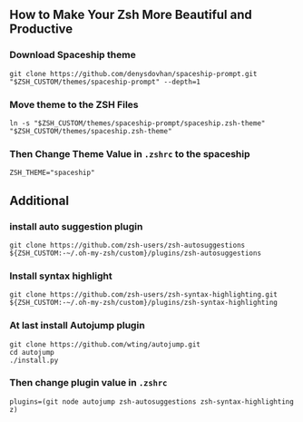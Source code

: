 ## How to Make Your Zsh More Beautiful and Productive

### Download Spaceship theme
```shell
git clone https://github.com/denysdovhan/spaceship-prompt.git "$ZSH_CUSTOM/themes/spaceship-prompt" --depth=1
```

### Move theme to the ZSH Files
```shell
ln -s "$ZSH_CUSTOM/themes/spaceship-prompt/spaceship.zsh-theme" "$ZSH_CUSTOM/themes/spaceship.zsh-theme"
```
### Then Change Theme Value in `.zshrc` to the spaceship
```shell
ZSH_THEME="spaceship"
```

## Additional

### install auto suggestion plugin

```shell
git clone https://github.com/zsh-users/zsh-autosuggestions ${ZSH_CUSTOM:-~/.oh-my-zsh/custom}/plugins/zsh-autosuggestions
```

### Install syntax highlight

```shell
git clone https://github.com/zsh-users/zsh-syntax-highlighting.git ${ZSH_CUSTOM:-~/.oh-my-zsh/custom}/plugins/zsh-syntax-highlighting
```


### At last install Autojump plugin

```shell
git clone https://github.com/wting/autojump.git
cd autojump
./install.py
```

### Then change plugin value in `.zshrc`

```shell
plugins=(git node autojump zsh-autosuggestions zsh-syntax-highlighting z)
```

